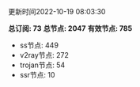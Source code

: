 更新时间2022-10-19 08:03:30

**总订阅: 73**
**总节点: 2047**
**有效节点: 785**
- ss节点: 449
- v2ray节点: 272
- trojan节点: 54
- ssr节点: 10

